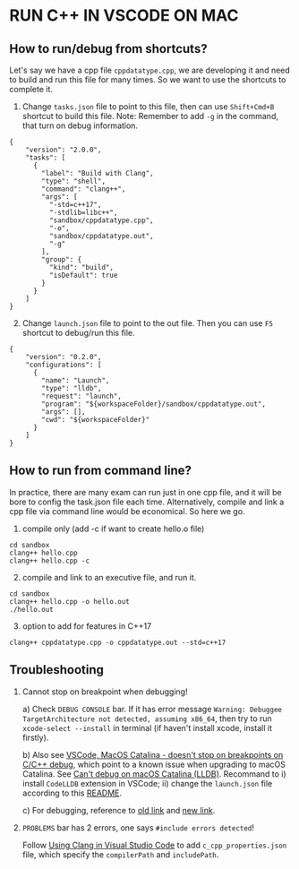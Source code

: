 # RUN C++ IN VSCODE ON MAC

## How to run/debug from shortcuts?

Let's say we have a cpp file `cppdatatype.cpp`, we are developing it and need to build and run this file for many times.  So we want to use the shortcuts to complete it.  
 
1) Change `tasks.json` file to point to this file, then can use `Shift+Cmd+B` shortcut to build this file.    Note: Remember to add `-g` in the command, that turn on debug information.

```
{
    "version": "2.0.0",
    "tasks": [
      {
        "label": "Build with Clang",
        "type": "shell",
        "command": "clang++",
        "args": [
          "-std=c++17",
          "-stdlib=libc++",
          "sandbox/cppdatatype.cpp",
          "-o",
          "sandbox/cppdatatype.out",
          "-g"
        ],
        "group": {
          "kind": "build",
          "isDefault": true
        }
      }
    ]
}
```

2) Change `launch.json` file to point to the out file.  Then you can use `F5` shortcut to debug/run this file.

```
{
    "version": "0.2.0",
    "configurations": [
      {
        "name": "Launch",
        "type": "lldb",
        "request": "launch",
        "program": "${workspaceFolder}/sandbox/cppdatatype.out",
        "args": [],
        "cwd": "${workspaceFolder}"
      }
    ]
}

```

## How to run from command line?

In practice, there are many exam can run just in one cpp file, and it will be bore to config the task.json file each time.  Alternatively, compile and link a cpp file via command line would be economical.  So here we go.

1) compile only (add -c if want to create hello.o file)

```
cd sandbox
clang++ hello.cpp 
clang++ hello.cpp -c
```

2) compile and link to an executive file, and run it.

```
cd sandbox
clang++ hello.cpp -o hello.out
./hello.out
```

3) option to add for features in C++17

```
clang++ cppdatatype.cpp -o cppdatatype.out --std=c++17
```

## Troubleshooting

1) Cannot stop on breakpoint when debugging! 

    a) Check `DEBUG CONSOLE` bar. If it has error message `Warning: Debuggee TargetArchitecture not detected, assuming x86_64`, then try to run `xcode-select --install` in terminal (if haven't install xcode, install it firstly).

    b) Also see [VSCode, MacOS Catalina - doesn't stop on breakpoints on C/C++ debug](https://stackoverflow.com/questions/58329611/vscode-macos-catalina-doesnt-stop-on-breakpoints-on-c-c-debug), which point to a known issue when upgrading to macOS Catalina.  See [Can't debug on macOS Catalina (LLDB)](https://github.com/microsoft/vscode-cpptools/issues/3829).  Recommand to i) install `CodeLLDB` extension in VSCode; ii) change the `launch.json` file according to this [README](https://github.com/vadimcn/vscode-lldb).

    c) For debugging, reference to [old link](https://medium.com/gdplabs/build-and-debug-c-on-visual-studio-code-for-mac-77e05537105e) and [new link](https://code.visualstudio.com/docs/cpp/config-clang-mac).

2) `PROBLEMS` bar has 2 errors, one says `#include errors detected`!

    Follow [Using Clang in Visual Studio Code](https://code.visualstudio.com/docs/cpp/config-clang-mac) to add `c_cpp_properties.json` file, which specify the `compilerPath` and `includePath`.
